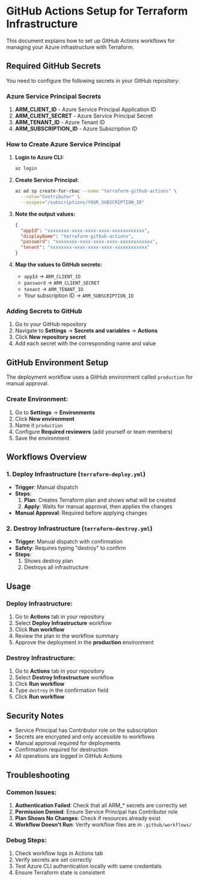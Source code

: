 # GitHub Actions Setup for Terraform Infrastructure

This document explains how to set up GitHub Actions workflows for managing your Azure infrastructure with Terraform.

## Required GitHub Secrets

You need to configure the following secrets in your GitHub repository:

### Azure Service Principal Secrets

1. **ARM_CLIENT_ID** - Azure Service Principal Application ID
2. **ARM_CLIENT_SECRET** - Azure Service Principal Secret
3. **ARM_TENANT_ID** - Azure Tenant ID
4. **ARM_SUBSCRIPTION_ID** - Azure Subscription ID

### How to Create Azure Service Principal

1. **Login to Azure CLI:**
   ```bash
   az login
   ```

2. **Create Service Principal:**
   ```bash
   az ad sp create-for-rbac --name "terraform-github-actions" \
     --role="Contributor" \
     --scopes="/subscriptions/YOUR_SUBSCRIPTION_ID"
   ```

3. **Note the output values:**
   ```json
   {
     "appId": "xxxxxxxx-xxxx-xxxx-xxxx-xxxxxxxxxxxx",
     "displayName": "terraform-github-actions",
     "password": "xxxxxxxx-xxxx-xxxx-xxxx-xxxxxxxxxxxx",
     "tenant": "xxxxxxxx-xxxx-xxxx-xxxx-xxxxxxxxxxxx"
   }
   ```

4. **Map the values to GitHub secrets:**
   - `appId` → `ARM_CLIENT_ID`
   - `password` → `ARM_CLIENT_SECRET`
   - `tenant` → `ARM_TENANT_ID`
   - Your subscription ID → `ARM_SUBSCRIPTION_ID`

### Adding Secrets to GitHub

1. Go to your GitHub repository
2. Navigate to **Settings** → **Secrets and variables** → **Actions**
3. Click **New repository secret**
4. Add each secret with the corresponding name and value

## GitHub Environment Setup

The deployment workflow uses a GitHub environment called `production` for manual approval.

### Create Environment:

1. Go to **Settings** → **Environments**
2. Click **New environment**
3. Name it `production`
4. Configure **Required reviewers** (add yourself or team members)
5. Save the environment

## Workflows Overview

### 1. Deploy Infrastructure (`terraform-deploy.yml`)

- **Trigger**: Manual dispatch
- **Steps**:
  1. **Plan**: Creates Terraform plan and shows what will be created
  2. **Apply**: Waits for manual approval, then applies the changes
- **Manual Approval**: Required before applying changes

### 2. Destroy Infrastructure (`terraform-destroy.yml`)

- **Trigger**: Manual dispatch with confirmation
- **Safety**: Requires typing "destroy" to confirm
- **Steps**:
  1. Shows destroy plan
  2. Destroys all infrastructure

## Usage

### Deploy Infrastructure:

1. Go to **Actions** tab in your repository
2. Select **Deploy Infrastructure** workflow
3. Click **Run workflow**
4. Review the plan in the workflow summary
5. Approve the deployment in the **production** environment

### Destroy Infrastructure:

1. Go to **Actions** tab in your repository
2. Select **Destroy Infrastructure** workflow
3. Click **Run workflow**
4. Type `destroy` in the confirmation field
5. Click **Run workflow**

## Security Notes

- Service Principal has Contributor role on the subscription
- Secrets are encrypted and only accessible to workflows
- Manual approval required for deployments
- Confirmation required for destruction
- All operations are logged in GitHub Actions

## Troubleshooting

### Common Issues:

1. **Authentication Failed**: Check that all ARM_* secrets are correctly set
2. **Permission Denied**: Ensure Service Principal has Contributor role
3. **Plan Shows No Changes**: Check if resources already exist
4. **Workflow Doesn't Run**: Verify workflow files are in `.github/workflows/`

### Debug Steps:

1. Check workflow logs in Actions tab
2. Verify secrets are set correctly
3. Test Azure CLI authentication locally with same credentials
4. Ensure Terraform state is consistent